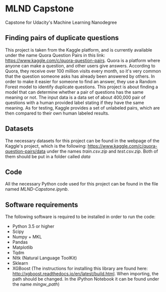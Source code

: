 # MLND Capstone
Capstone for Udacity's Machine Learning Nanodegree

## Finding pairs of duplicate questions
This project is taken from the Kaggle platform, and is currently available under the name Quora
Question Pairs in this link: https://www.kaggle.com/c/quora-question-pairs. Quora is a platform where
anyone can make a question, and other users give answers. According to Quora, they receive over 100
million visits every month, so it's very common that the question someone asks has already been
answered by others. In order to make it easier for someone to find an answer, they use a Random Forest
model to identify duplicate questions.
This project is about finding a model that can determine whether a pair of questions has the same
meaning or not. The input data is a data set of about 400,000 pair of questions with a human provided
label stating if they have the same meaning. As for testing, Kaggle provides a set of unlabeled pairs,
which are then compared to their own human labeled results.

## Datasets
The necessary datasets for this project can be found in the webpage of the Kaggle's project, which is
the following: https://www.kaggle.com/c/quora-question-pairs/data under the names _train.csv.zip_ and 
_test.csv.zip_. Both of them should be put in a folder called _data_

## Code
All the necessary Python code used for this project can be found in the file named _MLND-Capstone.ipynb_.

## Software requirements
The following software is required to be installed in order to run the code:
* Python 3.5 or higher
* Scipy
* Numpy + MKL
* Pandas
* Matplotlib
* Tqdm
* Nltk (Natural Language ToolKit)
* Sklearn
* XGBoost (The instructions for installing this library are found here: 
http://xgboost.readthedocs.io/en/latest/build.html. When importing, the
path should be changed. In the iPython Notebook it can be found under the
name _mingw_path_)
